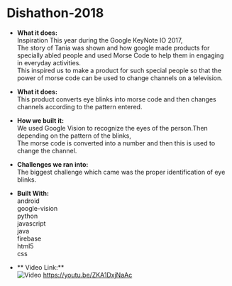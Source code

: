 # Dishathon-2018
-  **What it does:** <br>Inspiration
This year during the Google KeyNote IO 2017,<br>
The story of Tania was shown and how google made products for specially abled people and used Morse Code to help them in engaging in everyday activities.<br>
This inspired us to make a product for such special people so that the power of morse code can be used to change channels on a television.<br>

-  **What it does:** <br>
This product converts eye blinks into morse code and then changes channels according to the pattern entered.<br>

-  **How we built it:** <br> 
We used Google Vision to recognize the eyes of the person.Then depending on the pattern of the blinks, <br>
The morse code is converted into a number and then this is used to change the channel.<br>

-  **Challenges we ran into:** <br> 
The biggest challenge which came was the proper identification of eye blinks.



-  **Built With:** <br>
android <br>
google-vision <br>
python <br>
javascript <br>
java <br>
firebase <br>
html5 <br>
css <br>

-  ** Video Link:** <br> 
 ![Video](https://youtu.be/ZKA1DxjNaAc)
 https://youtu.be/ZKA1DxjNaAc
